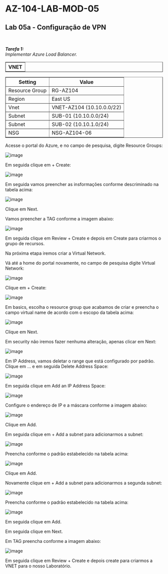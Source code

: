 # AZ-104-LAB-MOD-05

 <h2>Lab 05a - Configuração de VPN</h2> <br>

 ***Tarefa 1:***  
    *Implementar Azure Load Balancer.*

<table border="1">    
  <tr>
    <th colspan="1">VNET</th> 
</table>

<table border="1">    
  <tr>
    <th colspan="1">Setting</th>  	              
    <th colspan="2">Value</th>
  </tr>
<td>Resource Group</td>
    <td>RG-AZ104</td>
  </tr>
  <tr>
    <td>Region </td>
    <td>East US</td>
  </tr>
  <td>Vnet</td>
    <td>VNET-AZ104 (10.10.0.0/22)</td>
  </tr>
  <tr>
    <td>Subnet</td>
    <td>SUB-01 (10.10.0.0/24)</td>
  </tr>
    <tr>
    <td>Subnet</td>
    <td>SUB-02 (10.10.1.0/24)</td>
  </tr>
    <tr>
    <td>NSG</td>
    <td>NSG-AZ104-06</td>
  </tr>
 </table> 

Acesse o portal do Azure, e no campo de pesquisa, digite Resource Groups: 

![image](https://user-images.githubusercontent.com/107069287/193047057-bd654cce-953d-43fd-8bd2-05a2f2b8ac85.png)

Em seguida clique em + Create: 

![image](https://user-images.githubusercontent.com/107069287/193047203-4beeea27-44a8-4ca2-ad5b-e10fd16771ea.png)

Em seguida vamos preencher as insformações conforme descriminado na tabela acima: 

![image](https://user-images.githubusercontent.com/107069287/193048276-c57acd1c-8e41-43ac-bd69-706c9f8930d4.png)

Clique em Next. 

Vamos preencher a TAG conforme a imagem abaixo: 

![image](https://user-images.githubusercontent.com/107069287/193048686-8766a076-6330-4889-a97c-3eed5be5bb7e.png)

Em seguida clique em Review + Create e depois em Create para criarmos o grupo de recursos. 

Na próxima etapa iremos criar a Virtual Network. 

Vá até a home do portal novamente, no campo de pesquisa digite Virtual Network: 

![image](https://user-images.githubusercontent.com/107069287/193049598-0d15f827-f2ba-4f78-99d6-4ec6e0eb8d2d.png)

Clique em + Create: 

![image](https://user-images.githubusercontent.com/107069287/193055765-1584835a-bc52-4516-b620-2dcd7cce8693.png)

Em basics, escolha o resource group que acabamos de criar e preencha o campo virtual name de acordo com o escopo da tabela acima: 

![image](https://user-images.githubusercontent.com/107069287/193056452-da049d2a-9951-4134-b716-f20ca781458b.png)

Clique em Next. 

Em security não iremos fazer nenhuma alteração, apenas clicar em Next: 

![image](https://user-images.githubusercontent.com/107069287/193056786-52aa75c0-2191-40c1-a977-4673cc8d5605.png)

Em IP Address, vamos deletar o range que está configurado por padrão. Clique em ... e em seguida Delete Address Space: 

![image](https://user-images.githubusercontent.com/107069287/193057115-88be7b8f-2119-4dfe-98ea-f096c711f971.png)

Em seguida clique em Add an IP Address Space: 

![image](https://user-images.githubusercontent.com/107069287/193057329-6312a826-122b-442e-8ed3-81b2776098d5.png)

Configure o endereço de IP e a máscara conforme a imagem abaixo: 

![image](https://user-images.githubusercontent.com/107069287/193057813-c61ab4ad-5898-447c-b54a-a1c0a89593a1.png)

Clique em Add. 

Em seguida clique em + Add a subnet para adicionarmos a subnet: 

![image](https://user-images.githubusercontent.com/107069287/193058230-bae91cde-368e-4965-94f4-6845fc138c6b.png)

Preencha conforme o padrão estabelecido na tabela acima: 

![image](https://user-images.githubusercontent.com/107069287/193058551-4ac2bbf3-0e7d-4239-88a9-c84b3424081c.png)

Clique em Add. 

Novamente clique em + Add a subnet para adicionarmos a segunda subnet: 

![image](https://user-images.githubusercontent.com/107069287/193059016-addc6306-8360-4387-82ac-8eb8b5d4867f.png)

Preencha conforme o padrão estabelecido na tabela acima:

![image](https://user-images.githubusercontent.com/107069287/193059426-3c7a6830-60b0-4c69-9465-ae4f7659be66.png)

Em seguida clique em Add. 

Em seguida clique em Next. 

Em TAG preencha conforme a imagem abaixo: 

![image](https://user-images.githubusercontent.com/107069287/193060024-8d39d74c-9132-4617-9812-91e91dded4d0.png)

Em seguida clique em Review + Create e depois create para criarmos a VNET para o nosso Laboratório. 





 
 